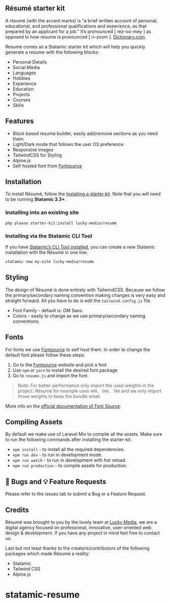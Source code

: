 ## Résumé starter kit
A résumé (with the accent marks) is “a brief written account of personal, educational, and professional qualifications and experience, as that prepared by an applicant for a job.” It’s pronounced [ rez–oo-mey ] as opposed to how resume is pronounced [ ri-zoom ]. [Dictionary.com](https://www.dictionary.com/e/resume-vs-resume-a-brief-account-of-their-differences/).

Resume comes as a Statamic starter kit which will help you quickly generate a resume with the following blocks:

* Personal Details
* Social Media
* Languages
* Hobbies
* Experience
* Education
* Projects
* Courses
* Skills

## Features
* Block based resume builder, easily add/remove sections as you need them.
* Light/Dark mode that follows the user OS preference.
* Responsive images
* TailwindCSS for Styling
* Alpine.js
* Self hosted font from  [Fontsource](https://fontsource.org/) 

## Installation
To install Résumé, follow the [Installing a starter kit](https://statamic.dev/starter-kits/installing-a-starter-kit). 
Note that you will need to be running **Statamic 3.3+**.

### Installing into an existing site
```
php please starter-kit:install lucky-media/resume
```   

### Installing via the Statamic CLI Tool
If you have [Statamic’s CLI Tool installed](https://github.com/statamic/cli), you can create a new Statamic installation with the Résumé in one line:

```bash
statamic new my-site lucky-media/resume
```

## Styling
The design of Résumé is done entirely with TailwindCSS. Because we follow the primary/secondary naming convention making changes is very easy and straight forward. All you have to do is edit the `tailwind.config.js` file.

* Font Family - default is: DM Sans.
* Colors - easily to change as we use primary/secondary naming conventions.

## Fonts
For fonts we use [Fontsource](https://fontsource.org/) to self host them. In order to change the default font please follow these steps:

1. Go to the [Fontsource](https://fontsource.org/) website and pick a font
2. Use `npm` or `yarn` to install the desired font package 
3. Go to `resume.js` and import the font.

> Note: For better performance only import the used weights in the project.  Résumé for example uses  `400, 500, 700` and we only import those weights to keep the bundle small.

More info on the [official documentation of Font Source](https://fontsource.org/docs/introduction).

## Compiling Assets
By default we make use of Laravel Mix to compile all the assets. Make sure to run the following commands after installing the starter-kit.

* `npm install` - to install all the required dependencies.
* `npm run dev` - to run in development mode.
* `npm run watch` - to run in development with hot reload.
* `npm run production` - to compile assets for production.

## 🐞 Bugs and 💡 Feature Requests
Please refer to the issues tab to submit a Bug or a Feature Request.

## Credits
Résumé was brought to you by the lovely team at [Lucky Media](https://www.luckymedia.dev/), we are a digital agency focused on professional, innovative, user-oriented web design & development. If you have any project in mind feel free to contact us.

Last but not least thanks to the creators/contributors of the following packages which made Résumé a reality:

* Statamic
* Tailwind CSS
* Alpine.js
# statamic-resume
